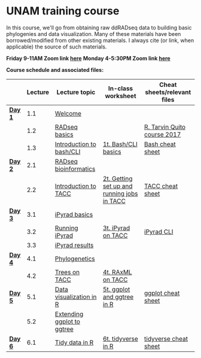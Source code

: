 # UNAM training course

In this course, we'll go from obtaining raw ddRADseq data to building basic phylogenies and data visualization. Many of these materials have been borrowed/modified from other existing materials. I always cite (or link, when applicable) the source of such materials.

**Friday 9-11AM Zoom link [here](https://utexas.zoom.us/j/92496169258)**
**Monday 4-5:30PM Zoom link [here](https://utexas.zoom.us/j/94251874050)**

**Course schedule and associated files:**

| | Lecture | Lecture topic | In-class worksheet | Cheat sheets/relevant files |
| ----| -------- | ------------- | ------------ | ------ |
| [**Day 1**](https://github.com/eachambers/UNAMtraining/tree/main/Day1) | 1.1 | [Welcome](https://github.com/eachambers/UNAMtraining/blob/main/Day1/1.1_Welcome.pdf) | 
| | 1.2 | [RADseq basics](https://github.com/eachambers/UNAMtraining/blob/main/Day1/1.2_RADseq_conceptual.pdf) | | [R. Tarvin Quito course 2017](https://rdtarvin.github.io/RADseq_Quito_2017/) |
| | 1.3 | [Introduction to bash/CLI](https://github.com/eachambers/UNAMtraining/blob/main/Day1/1.3_Bash_intro.pdf) | [1t. Bash/CLI basics](https://github.com/eachambers/UNAMtraining/blob/main/Day1/1t_Bash_tutorial.docx) | [Bash cheat sheet](https://github.com/eachambers/UNAMtraining/blob/main/Day1/bash_cheat_sheet.pdf) |
| [**Day 2**](https://github.com/eachambers/UNAMtraining/tree/main/Day2) | 2.1 | [RADseq bioinformatics](https://github.com/eachambers/UNAMtraining/blob/main/Day2/2.1_RADseq_bioinformatics.pdf) |
| | 2.2 | [Introduction to TACC](https://github.com/eachambers/UNAMtraining/blob/main/Day2/2.2_TACC_tutorial.pdf) | [2t. Getting set up and running jobs in TACC](https://github.com/eachambers/UNAMtraining/blob/main/Day2/2t_TACC_tutorial_walkthrough.docx) | [TACC cheat sheet](https://github.com/eachambers/UNAMtraining/blob/main/Day2/TACC_cheat_sheet.pdf) |
| [**Day 3**](https://github.com/eachambers/UNAMtraining/tree/main/Day3) | 3.1 | [iPyrad basics](https://github.com/eachambers/UNAMtraining/blob/main/Day3/3.1_iPyrad_tutorial.pdf) |
| | 3.2 | [Running iPyrad](https://github.com/eachambers/UNAMtraining/blob/main/Day3/3.2_iPyrad_howto.pdf) | [3t. iPyrad on TACC](https://github.com/eachambers/UNAMtraining/tree/main/Day3) | [iPyrad CLI](https://ipyrad.readthedocs.io/en/latest/tutorial_intro_cli.html) |
| | 3.3 | [iPyrad results](https://github.com/eachambers/UNAMtraining/blob/main/Day3/3.3_iPyrad_results.pdf) | |
| [**Day 4**](https://github.com/eachambers/UNAMtraining/tree/main/Day4) | 4.1 | [Phylogenetics](https://github.com/eachambers/UNAMtraining/blob/main/Day4/4.1_RADseq_phylo.pdf) |
| | 4.2 | [Trees on TACC](https://github.com/eachambers/UNAMtraining/blob/main/Day4/4.2_RAxML_howto.pdf) | [4t. RAxML on TACC](https://github.com/eachambers/UNAMtraining/blob/main/Day4/4t_Phylo_tutorial.docx) |
| [**Day 5**](https://github.com/eachambers/UNAMtraining/tree/main/Day5) | 5.1 | [Data visualization in R](https://github.com/eachambers/UNAMtraining/blob/main/Day5/5.1_ggplot.pdf) | [5t. ggplot and ggtree in R](https://github.com/eachambers/UNAMtraining/blob/main/Day5/5t_Data_visualization.Rmd) | [ggplot cheat sheet](https://github.com/eachambers/UNAMtraining/blob/main/misc/ggplot2-cheatsheet.pdf) |
| | 5.2 | [Extending ggplot to ggtree](https://github.com/eachambers/UNAMtraining/blob/main/Day5/5.2_ggtree.pdf) | |
| [**Day 6**](https://github.com/eachambers/UNAMtraining/tree/main/Day6) | 6.1 | [Tidy data in R](https://github.com/eachambers/UNAMtraining/blob/main/Day6/6.1_tidyr.pdf) | [6t. tidyverse in R](https://github.com/eachambers/UNAMtraining/blob/main/Day6/6t_tidydata.Rmd) | [tidyverse cheat sheet](https://github.com/eachambers/UNAMtraining/blob/main/misc/tidydata-wrangling-cheatsheet.pdf) |
